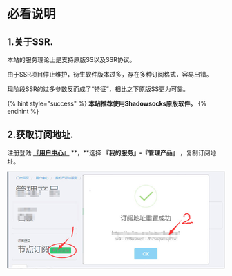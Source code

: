# 必看说明

## 1.关于SSR.

本站的服务理论上是支持原版SS以及SSR协议。

由于SSR项目停止维护，衍生软件版本过多，存在多种订阅格式，容易出错。

现阶段SSR的过多参数反而成了“特征”，相比之下原版SS更为可靠。

{% hint style="success" %}
**本站推荐使用Shadowsocks原版软件。**
{% endhint %}

## 2.获取订阅地址.

注册登陆 [**『用户中心』**](https://ss.5mu.me/) **，**选择 **『我的服务』-『管理产品』** ，复制订阅地址。

![](../.gitbook/assets/subscribe.jpg)



